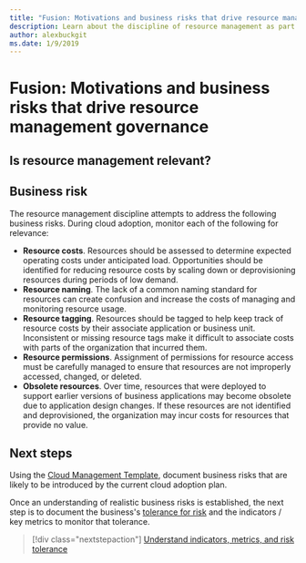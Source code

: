 ```yaml
---
title: "Fusion: Motivations and business risks that drive resource management governance"
description: Learn about the discipline of resource management as part of a cloud governance strategy.
author: alexbuckgit
ms.date: 1/9/2019
---
```


# Fusion: Motivations and business risks that drive resource management governance

## Is resource management relevant?

## Business risk

The resource management discipline attempts to address the following business risks. During cloud adoption, monitor each of the following for relevance:

- **Resource costs**. Resources should be assessed to determine expected operating costs under anticipated load. Opportunities should be identified for reducing resource costs by scaling down or deprovisioning resources during periods of low demand.
- **Resource naming**. The lack of a common naming standard for resources can create confusion and increase the costs of managing and monitoring resource usage.
- **Resource tagging**. Resources should be tagged to help keep track of resource costs by their associate application or business unit. Inconsistent or missing resource tags make it difficult to associate costs with parts of the organization that incurred them.
- **Resource permissions**. Assignment of permissions for resource access must be carefully managed to ensure that resources are not improperly accessed, changed, or deleted.  
- **Obsolete resources**. Over time, resources that were deployed to support earlier versions of business applications may become obsolete due to application design changes. If these resources are not identified and deprovisioned, the organization may incur costs for resources that provide no value.

## Next steps

Using the [Cloud Management Template](./template.md), document business risks that are likely to be introduced by the current cloud adoption plan.

Once an understanding of realistic business risks is established, the next step is to document the business's [tolerance for risk](./metrics-tolerance.md) and the indicators / key metrics to monitor that tolerance.

> [!div class="nextstepaction"]
> [Understand indicators, metrics, and risk tolerance](./metrics-tolerance.md)
